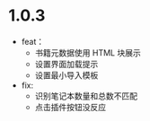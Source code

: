 # 1.0.3
- feat：
  - 书籍元数据使用 HTML 块展示
  - 设置界面加载提示
  - 设置最小导入模板
- fix: 
  - 识别笔记本数量和总数不匹配
  - 点击插件按钮没反应
